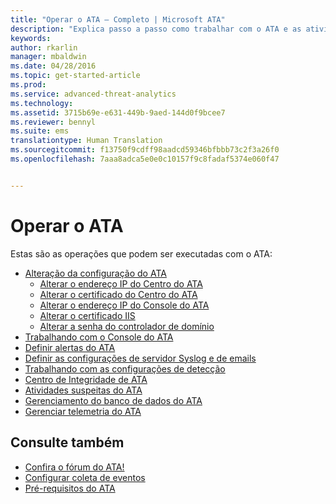 ```yaml
---
title: "Operar o ATA – Completo | Microsoft ATA"
description: "Explica passo a passo como trabalhar com o ATA e as atividades diárias."
keywords: 
author: rkarlin
manager: mbaldwin
ms.date: 04/28/2016
ms.topic: get-started-article
ms.prod: 
ms.service: advanced-threat-analytics
ms.technology: 
ms.assetid: 3715b69e-e631-449b-9aed-144d0f9bcee7
ms.reviewer: bennyl
ms.suite: ems
translationtype: Human Translation
ms.sourcegitcommit: f13750f9cdff98aadcd59346bfbbb73c2f3a26f0
ms.openlocfilehash: 7aaa8adca5e0e0c10157f9c8fadaf5374e060f47


---
```


# Operar o ATA

Estas são as operações que podem ser executadas com o ATA:

- [Alteração da configuração do ATA](modifying-ata-configuration.md)
  - [Alterar o endereço IP do Centro do ATA](modifying-ata-config-centerip.md)
  - [Alterar o certificado do Centro do ATA](modifying-ata-config-centercert.md)
  - [Alterar o endereço IP do Console do ATA](modifying-ata-config-consoleip.md)
  - [Alterar o certificado IIS](modifying-ata-config-iiscert.md)
  - [Alterar a senha do controlador de domínio](modifying-ata-config-dcpassword.md)
- [Trabalhando com o Console do ATA](working-with-ata-console.md)
- [Definir alertas do ATA](setting-ata-alerts.md)
- [Definir as configurações de servidor Syslog e de emails](setting-syslog-email-server-settings.md)
- [Trabalhando com as configurações de detecção](working-with-detection-settings.md)
- [Centro de Integridade de ATA](ata-health-center.md)
- [Atividades suspeitas do ATA](working-with-suspicious-activities.md)
- [Gerenciamento do banco de dados do ATA](ata-database-management.md)
- [Gerenciar telemetria do ATA](manage-telemetry-settings.md)


## Consulte também

- [Confira o fórum do ATA!](https://social.technet.microsoft.com/Forums/security/home?forum=mata)
- [Configurar coleta de eventos](configure-event-collection.md)
- [Pré-requisitos do ATA](/advanced-threat-analytics/plan-design/ata-prerequisites)




<!--HONumber=Jul16_HO4-->


